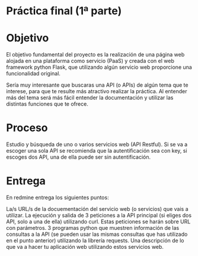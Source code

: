 # Práctica final (1ª parte)
# Objetivo
El objetivo fundamental del proyecto es la realización de una página web alojada en una plataforma como servicio (PaaS)  y creada con el web framework python Flask, que utilizando algún servicio web proporcione una funcionalidad original.

Sería muy interesante que buscaras una API (o APIs) de algún tema que te interese, para que te resulte más atractivo realizar la práctica. Al entender más del tema será más fácil entender la documentación y utilizar las distintas funciones que te ofrece.

# Proceso
Estudio y búsqueda de uno o varios servicios web (API Restful). Si se va a escoger una sola API se recomienda que la autentificación sea con key, si escoges dos API, una de ella puede ser sin autentificación.


# Entrega
En redmine entrega los siguientes puntos:

La/s URL/s de la docuementación del servicio web (o servicios) que vais a utilizar.
La ejecución y salida de 3 peticiones a la API principal (si eliges dos API, solo a una de ella) utilizando curl. Estas peticiones se harán sobre URL con parámetros.
3 programas python que muestren información de las consultas a la API (se pueden usar las mismas consultas que has utilizado en el punto anterior) utilizando la librería requests. 
Una descripción de lo que va a hacer tu aplicación web utilizando estos servicios web.
